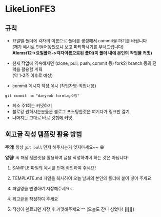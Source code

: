 # LikeLionFE3

## 규칙

- 요일별 폴더에 각자의 이름으로 폴더를 생성해서 commit을 하기를 바랍니다 <br>(제가 예시로 만들어놓았으니 보고 따라하시기를 부탁드립니다)<br><b>Alomst12->요일폴더->각자이름으로된 폴더(이 폴더 내에 본인의 작업물 커밋)</b>

- 현재 작업에 익숙해지면 (clone, pull, push, commit 등) fork와 branch 등의 전략을 활용할 계획 <br>(약 1-2주 이후로 예상)

- commit 메시지 작성 예시 (작업자명-작업내용)
```
git commit -m "daeyeob-formtag수정"
```


- 최소 주1회는 커밋하기
- 블로깅 원하시는분들은 블로그 포스팅한것은 여기다가 링크만 걸기
- 나머지는 그대로 바로 깃헙에 커밋

## 회고글 작성 템플릿 활용 방법

**주의!** 항상 `git pull` 먼저 해주시는거 잊지마세요~~ 😁

**알림!** 꼭 해당 템플릿을 활용하여 글을 작성하여야 하는 것은 아닙니다!

1. SAMPLE 파일의 예시를 먼저 확인하여 주세요!

2. TEMPLATE.md 파일을 복사하여 오늘 날짜의 본인의 폴더에 붙여 넣어 주세요

3. 파일명을 변경하여 저장해주세요~

4. 회고글을 작성하여 주세요

5. 작성이 완료되면 저장 후 커밋해주세요 ^^ (오늘도 잔디 심었다! 🙌🙌🙌)

